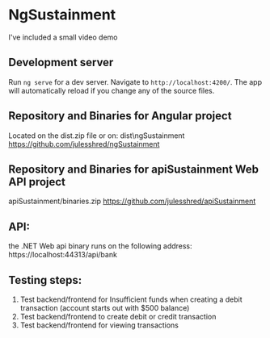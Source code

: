 # NgSustainment
I've included a small video demo

## Development server

Run `ng serve` for a dev server. Navigate to `http://localhost:4200/`. The app will automatically reload if you change any of the source files.

## Repository and Binaries for Angular project
Located on the dist.zip file or on: dist\ngSustainment
https://github.com/julesshred/ngSustainment

## Repository and Binaries for apiSustainment Web API project
apiSustainment/binaries.zip
https://github.com/julesshred/apiSustainment

## API:
the .NET Web api binary runs on the following address:
https://localhost:44313/api/bank

## Testing steps:
1) Test backend/frontend for Insufficient funds when creating a debit transaction (account starts out with $500 balance)
2) Test backend/frontend to create debit or credit transaction
3) Test backend/frontend for viewing transactions

